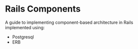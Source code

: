 # Rails Components

A guide to implementing component-based architecture in Rails implemented using:

* Postgresql
* ERB
